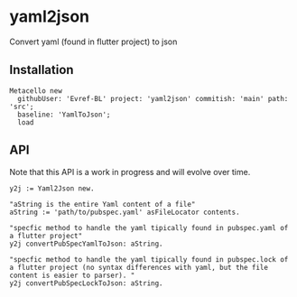 # yaml2json
Convert yaml (found in flutter project) to json
## Installation

```st
Metacello new
  githubUser: 'Evref-BL' project: 'yaml2json' commitish: 'main' path: 'src';
  baseline: 'YamlToJson';
  load
```

## API 

   Note that this API is a work in progress and will evolve over time. 

```st
y2j := Yaml2Json new. 

"aString is the entire Yaml content of a file"
aString := 'path/to/pubspec.yaml' asFileLocator contents. 

"specfic method to handle the yaml tipically found in pubspec.yaml of a flutter project"
y2j convertPubSpecYamlToJson: aString.

"specfic method to handle the yaml tipically found in pubspec.lock of a flutter project (no syntax differences with yaml, but the file content is easier to parser). "
y2j convertPubSpecLockToJson: aString.
```

